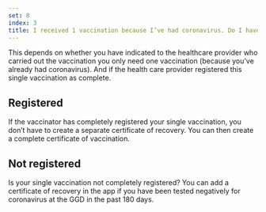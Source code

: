 ```yaml
---
set: 8
index: 3
title: I received 1 vaccination because I’ve had coronavirus. Do I have to create a certificate of recovery too?
---
```

This depends on whether you have indicated to the healthcare provider who carried out the vaccination you only need one vaccination (because you’ve already had coronavirus). And if the health care provider registered this single vaccination as complete. 

## Registered
If the vaccinator has completely registered your single vaccination, you don’t have to create a separate certificate of recovery. You can then create a complete certificate of vaccination. 

## Not registered
Is your single vaccination not completely registered? You can add a certificate of recovery in the app if you have been tested negatively for coronavirus at the GGD in the past 180 days.

